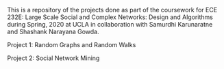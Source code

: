 This is a repository of the projects done as part of the coursework for ECE 232E: Large Scale Social and Complex Networks: Design and Algorithms during Spring, 2020 at UCLA in collaboration with Samurdhi Karunaratne and Shashank Narayana Gowda.  

Project 1: Random Graphs and Random Walks

Project 2: Social Network Mining
